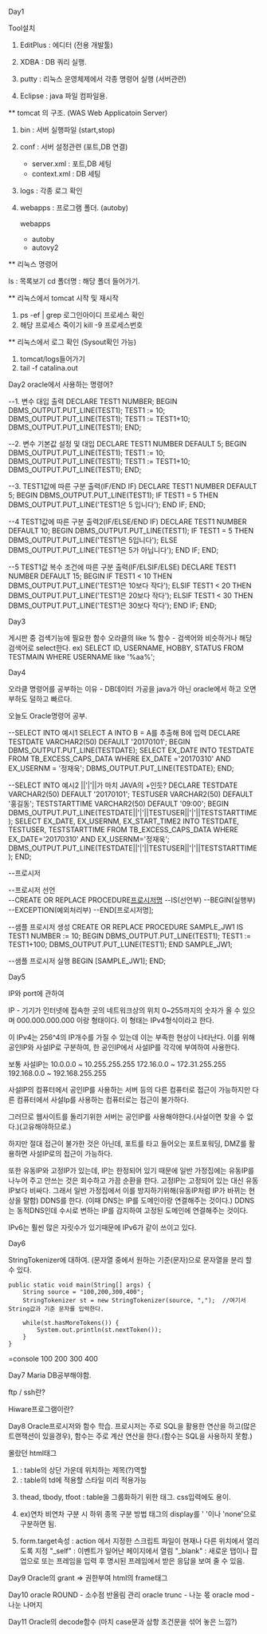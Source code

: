 Day1

Tool설치

1. EditPlus : 에디터 (전용 개발툴)

2. XDBA : DB 쿼리 실행.

3. putty : 리눅스 운영체제에서 각종 명령어 실행 (서버관련)

4. Eclipse : java 파일 컴파일용.


** tomcat 의 구조. (WAS Web Applicatoin Server) 

1. bin : 서버 실행파일 (start,stop)
2. conf : 서버 설정관련 (포트,DB 연결)
    - server.xml : 포트,DB 세팅
    - context.xml : DB 세팅
3. logs : 각종 로그 확인 
4. webapps : 프로그램 폴더. (autoby)

    webapps
     - autoby
     - autovy2


**  리눅스 명령어

ls : 목록보기
cd 폴더명 : 해당 폴더 들어가기.

** 리눅스에서 tomcat 시작 및 재시작
1. ps -ef | grep 로그인아이디 프로세스 확인
2. 해당 프로세스 죽이기 kill -9 프로세스번호

** 리눅스에서 로그 확인  (Sysout확인 가능)
1. tomcat/logs들어가기
2. tail -f catalina.out



Day2
oracle에서 사용하는 명령어?

 --1. 변수 대입 출력
 DECLARE
        TEST1 NUMBER;
 BEGIN
        DBMS_OUTPUT.PUT_LINE(TEST1);
        TEST1 := 10;
        DBMS_OUTPUT.PUT_LINE(TEST1);
        TEST1 := TEST1+10;
        DBMS_OUTPUT.PUT_LINE(TEST1);
 END;


 --2. 변수 기본값 설정 및 대입
 DECLARE
        TEST1 NUMBER DEFAULT 5;
 BEGIN
      DBMS_OUTPUT.PUT_LINE(TEST1);
      TEST1 := 10;
      DBMS_OUTPUT.PUT_LINE(TEST1);
      TEST1 := TEST1+10;
      DBMS_OUTPUT.PUT_LINE(TEST1);
 END;


 --3. TEST1값에 따른 구분 출력(IF/END IF)
 DECLARE
        TEST1 NUMBER DEFAULT 5;
 BEGIN
      DBMS_OUTPUT.PUT_LINE(TEST1);
      IF TEST1 = 5 THEN
         DBMS_OUTPUT.PUT_LINE('TEST1은 5 입니다');
      END IF;
 END;
 
 
 --4 TEST1값에 따른 구분 출력2(IF/ELSE/END IF)
 DECLARE
        TEST1 NUMBER DEFAULT 10;
 BEGIN
      DBMS_OUTPUT.PUT_LINE(TEST1);
      IF TEST1 = 5 THEN
         DBMS_OUTPUT.PUT_LINE('TEST1은 5입니다');
      ELSE
          DBMS_OUTPUT.PUT_LINE('TEST1은 5가 아닙니다');
      END IF;
 END;
 
 
 --5 TEST1값 복수 조건에 따른 구분 출력(IF/ELSIF/ELSE)
DECLARE
       TEST1 NUMBER DEFAULT 15;
BEGIN
     IF TEST1 < 10 THEN
        DBMS_OUTPUT.PUT_LINE('TEST1은 10보다 작다');
     ELSIF TEST1 < 20 THEN
        DBMS_OUTPUT.PUT_LINE('TEST1은 20보다 작다');
     ELSIF TEST1 < 30 THEN
        DBMS_OUTPUT.PUT_LINE('TEST1은 30보다 작다');
     END IF;
END;


Day3

게시판 중 검색기능에 필요한 함수
오라클의 like % 함수 - 검색어와 비슷하거나 해당 검색어로 select한다.
ex) SELECT  ID, USERNAME, HOBBY, STATUS FROM  TESTMAIN  WHERE USERNAME like '%aa%';


Day4

오라클 명령어를 공부하는 이유 -  DB데이터 가공을 java가 아닌 oracle에서 하고 오면 부하도 덜하고 빠르다.

오늘도 Oracle명령어 공부.

--SELECT INTO 예시1     SELECT A INTO B = A를 추출해 B에 입력
DECLARE
       TESTDATE VARCHAR2(50) DEFAULT '20170101';
BEGIN
     DBMS_OUTPUT.PUT_LINE(TESTDATE);
     SELECT EX_DATE INTO TESTDATE FROM TB_EXCESS_CAPS_DATA WHERE EX_DATE ='20170310' AND EX_USERNM = '정재욱';
     DBMS_OUTPUT.PUT_LINE(TESTDATE);
END;


--SELECT INTO 예시2                 ||'|'||가 마치 JAVA의 +인듯?
DECLARE
       TESTDATE VARCHAR2(50) DEFAULT '20170101';
       TESTUSER VARCHAR2(50) DEFAULT '홍길동';
       TESTSTARTTIME VARCHAR2(50) DEFAULT '09:00';
BEGIN
     DBMS_OUTPUT.PUT_LINE(TESTDATE||'|'||TESTUSER||'|'||TESTSTARTTIME);
     SELECT EX_DATE, EX_USERNM, EX_START_TIME2 INTO TESTDATE, TESTUSER, TESTSTARTTIME FROM TB_EXCESS_CAPS_DATA
     WHERE EX_DATE='20170310' AND EX_USERNM='정재욱';
     DBMS_OUTPUT.PUT_LINE(TESTDATE||'|'||TESTUSER||'|'||TESTSTARTTIME);
END;



--프로시저

--프로시저 선언  
--CREATE OR REPLACE PROCEDURE[프로시저명](정의부)
--IS(선언부)
--BEGIN(실행부)
--EXCEPTION(예외처리부)
--END[프로시저명];


--샘플 프로시저 생성
CREATE OR REPLACE PROCEDURE SAMPLE_JW1
IS
  TEST1 NUMBER := 10;
BEGIN
     DBMS_OUTPUT.PUT_LINE(TEST1);
     TEST1 := TEST1+100;
     DBMS_OUTPUT.PUT_LUNE(TEST1);
END SAMPLE_JW1;


--샘플 프로시저 실행
BEGIN [SAMPLE_JW1]; END;



Day5

IP와 port에 관하여

IP - 기기가 인터넷에 접속한 곳의 네트워크상의 위치
0~255까지의 숫자가 올 수 있으며 000.000.000.000 이랑 형태이다.
이 형태는 IPv4형식이라고 한다.

이 IPv4는 256^4의 IP개수를 가질 수 있는데 이는 부족한 현상이 나타난다.
이를 위해 공인IP와 사설IP로 구분하여, 한 공인IP에서 사설IP를 각각에 부여하여 사용한다.

보통 사설IP는 	10.0.0.0 ~ 10.255.255.255
		172.16.0.0 ~ 172.31.255.255
		192.168.0.0 ~ 192.168.255.255

사설IP의 컴퓨터에서 공인IP를 사용하는 서버 등의 다른 컴퓨터로 접근이 가능하지만
다른 컴퓨터에서 사설Ip를 사용하는 컴퓨터로는 접근이 불가하다.

그러므로 웹사이트를 돌리기위한 서버는 공인IP를 사용해야한다.(사설이면 찾을 수 없다.)(고유해야하므로.)

하지만 절대 접근이 불가한 것은 아닌데, 포트를 타고 들어오는 포트포워딩, DMZ를 활용하면 사설IP로의 접근이 가능하다.

또한 유동IP와 고정IP가 있는데,
IP는 한정되어 있기 때문에 일반 가정집에는 유동IP를 나누어 주고 안쓰는 것은 회수하고 가끔 순환을 한다.
고정IP는 고정되어 있는 대신 유동IP보다 비싸다.
그래서 일반 가정집에서 이를 방지하기위해(유동IP처럼 IP가 바뀌는 현상을 말함) DDNS를 한다.
(이때 DNS는 IP를 도메인이랑 연결해주는 것이다.)
DDNS는 동적DNS인데 수시로 변하는 IP를 감지하여 고정된 도메인에 연결해주는 것이다.

IPv6는 훨씬 많은 자릿수가 있기때문에 IPv6가 같이 쓰이고 있다.


Day6

StringTokenizer에 대하여.
(문자열 중에서 원하는 기준(문자)으로 문자열을 분리 할 수 있다.

	public static void main(String[] args) {
		String source = "100,200,300,400";
		StringTokenizer st = new StringTokenizer(source, ",");	//여기서 String값과 기준 문자를 입력한다.
		
		while(st.hasMoreTokens()) {
			System.out.println(st.nextToken());
		}
	}
=console
100
200
300
400


Day7
Maria DB공부해야함.

ftp / ssh란?

Hiware프로그램이란?


Day8
Oracle프로시저와 함수 학습.
프로시저는 주로 SQL을 활용한 연산을 하고(많은 트랜잭션이 있을경우),
함수는 주로 계산 연산을 한다.(함수는 SQL을 사용하지 못함.)

몰랐던 html태그
1. <caption> : table의 상단 가운데 위치하는 제목(?)역할

2. <colgroup> : table의 td에 적용할 스타일 미리 적용가능
	<col/>
	<col/>
</colgroup>

3. thead, tbody, tfoot : table을 그룹화하기 위한 태그. css입력에도 용이.

4. ex)연차 비연차 구분 시 하위 종목 구분 방법
<span>태그의 display를 ' '이나 'none'으로 구분하면 됨.

5. form.target속성 : action 에서 지정한 스크립트 파일이 현재나 다른 위치에서 열리도록 지정
	"_self" : 이벤트가 일어난 페이지에서 열림
	"_blank" : 새로운 탭이나 팝업으로
	또는 프레임을 입력 후 명시된 프레임에서 받은 응답을 보여 줄 수 있음.


Day9
Oracle의 grant => 권한부여
html의 frame태그


Day10
oracle ROUND - 소수점 반올림 관리
oracle trunc - 나눈 몫
oracle mod - 나눈 나머지


Day11
Oracle의 decode함수 (마치 case문과 삼항 조건문을 섞어 놓은 느낌?)













